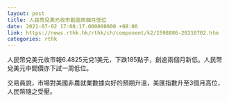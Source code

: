 ```yaml
---
layout: post
title: 人民幣兌美元收市創逾兩個月低位
date: 2021-07-02 17:08:17.000000000 +08:00
link: https://news.rthk.hk/rthk/ch/component/k2/1598886-20210702.htm
categories: rthk
---
```


人民幣兌美元收市報6.4825元兌1美元，下跌185點子，創逾兩個月新低。人民幣兌美元中間價亦下試一周低位。

交易員說，市場對美國非農就業數據向好的預期升溫，美匯指數升至3個月高位，人民幣隨之受壓。
